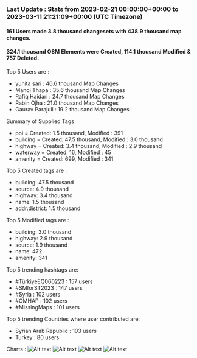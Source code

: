 ### Last Update : Stats from 2023-02-21 00:00:00+00:00 to 2023-03-11 21:21:09+00:00 (UTC Timezone)

#### 161 Users made 3.8 thousand changesets with 438.9 thousand map changes.
#### 324.1 thousand OSM Elements were Created, 114.1 thousand Modified & 757 Deleted.

Top 5 Users are : 
- yunita sari : 46.6 thousand Map Changes
- Manoj Thapa : 35.6 thousand Map Changes
- Rafiq Haidari : 24.7 thousand Map Changes
- Rabin Ojha : 21.0 thousand Map Changes
- Gaurav Parajuli : 19.2 thousand Map Changes

Summary of Supplied Tags
- poi = Created: 1.5 thousand, Modified : 391
- building = Created: 47.5 thousand, Modified : 3.0 thousand
- highway = Created: 3.4 thousand, Modified : 2.9 thousand
- waterway = Created: 16, Modified : 45
- amenity = Created: 699, Modified : 341


Top 5 Created tags are :
- building: 47.5 thousand
- source: 4.9 thousand
- highway: 3.4 thousand
- name: 1.5 thousand
- addr:district: 1.5 thousand


Top 5 Modified tags are :
- building: 3.0 thousand
- highway: 2.9 thousand
- source: 1.9 thousand
- name: 472
- amenity: 341


Top 5 trending hashtags are:
- #TürkiyeEQ060223 : 157 users
- #SMforST2023 : 147 users
- #Syria : 102 users
- #OMHAP : 102 users
- #MissingMaps : 101 users


Top 5 trending Countries where user contributed are:
- Syrian Arab Republic : 103 users
- Turkey : 80 users


 Charts : 
![Alt text](./smforst/Daily/stats_osm_changes.png) 
![Alt text](./smforst/Daily/stats_users_per_country.png) 
![Alt text](./smforst/Daily/stats_users_per_hashtag.png) 
![Alt text](./smforst/Daily/stats_tags.png) 
